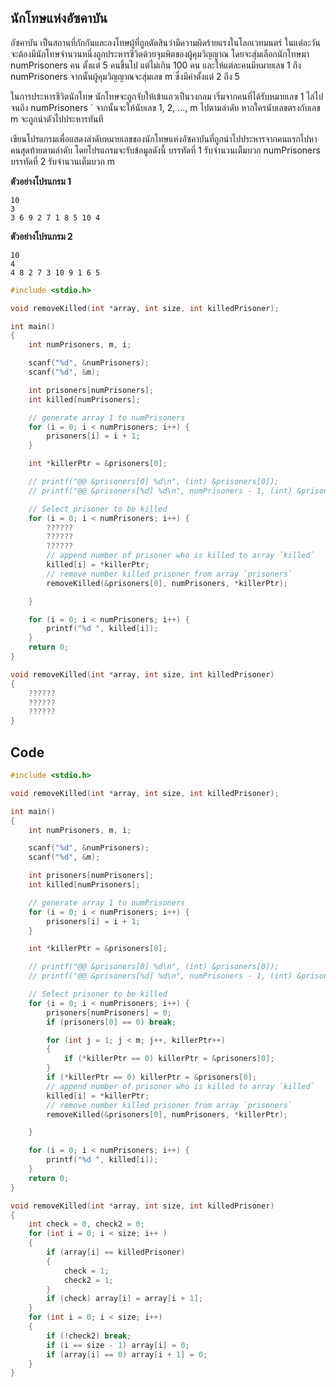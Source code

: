 ## นักโทษแห่งอัซคาบัน
อัซคาบัน เป็นสถานที่กักกันและลงโทษผู้ที่ถูกตัดสินว่ามีความผิดร้ายแรงในโลกเวทมนตร์ ในแต่ละวันจะต้องมีนักโทษจำนวนหนึ่งถูกประหารชีวิตด้วยจุมพิตของผู้คุมวิญญาณ โดยจะสุ่มเลือกนักโทษมา numPrisoners คน ตั้งแต่ 5 คนขึ้นไป แต่ไม่เกิน 100 คน และให้แต่ละคนมีหมายเลข 1 ถึง numPrisoners จากนั้นผู้คุมวิญญาณจะสุ่มเลข m ซึ่งมีค่าตั้งแต่ 2 ถึง 5

ในการประหารชีวิตนักโทษ นักโทษจะถูกจับให้เข้าแถวเป็นวงกลม เริ่มจากคนที่ได้รับหมายเลข 1 ไล่ไปจนถึง numPrisoners ` จากนั้นจะให้นับเลข 1, 2, ..., m ไปตามลำดับ หากใครนับเลขตรงกับเลข m จะถูกนำตัวไปประหารทันที

เขียนโปรแกรมเพื่อแสดงลำดับหมายเลขของนักโทษแห่งอัซคาบันที่ถูกนำไปประหารจากคนแรกไปหาคนสุดท้ายตามลำดับ
โดยโปรแกรมจะรับข้อมูลดังนี้
บรรทัดที่ 1 รับจำนวนเต็มบวก numPrisoners
บรรทัดที่ 2 รับจำนวนเต็มบวก m

**ตัวอย่างโปรแกรม 1**
```
10
3
3 6 9 2 7 1 8 5 10 4
```
**ตัวอย่างโปรแกรม 2**
```
10
4
4 8 2 7 3 10 9 1 6 5
```
```cpp
#include <stdio.h>

void removeKilled(int *array, int size, int killedPrisoner);

int main()
{
	int numPrisoners, m, i;

	scanf("%d", &numPrisoners);
	scanf("%d", &m);

	int prisoners[numPrisoners];
	int killed[numPrisoners];

	// generate array 1 to numPrisoners
	for (i = 0; i < numPrisoners; i++) {
		prisoners[i] = i + 1;
	}

	int *killerPtr = &prisoners[0];

	// printf("@@ &prisoners[0] %d\n", (int) &prisoners[0]);
	// printf("@@ &prisoners[%d] %d\n", numPrisoners - 1, (int) &prisoners[numPrisoners - 1]);

	// Select prisoner to be killed
	for (i = 0; i < numPrisoners; i++) {
        ??????
        ??????
        ??????
		// append number of prisoner who is killed to array `killed`
		killed[i] = *killerPtr;
		// remove number killed prisoner from array `prisoners`
		removeKilled(&prisoners[0], numPrisoners, *killerPtr);

	}

	for (i = 0; i < numPrisoners; i++) {
		printf("%d ", killed[i]);
	}
	return 0;
}

void removeKilled(int *array, int size, int killedPrisoner)
{
    ??????
    ??????
    ??????
}
```
## Code
```cpp
#include <stdio.h>

void removeKilled(int *array, int size, int killedPrisoner);

int main()
{
	int numPrisoners, m, i;

	scanf("%d", &numPrisoners);
	scanf("%d", &m);

	int prisoners[numPrisoners];
	int killed[numPrisoners];

	// generate array 1 to numPrisoners
	for (i = 0; i < numPrisoners; i++) {
		prisoners[i] = i + 1;
	}

	int *killerPtr = &prisoners[0];

	// printf("@@ &prisoners[0] %d\n", (int) &prisoners[0]);
	// printf("@@ &prisoners[%d] %d\n", numPrisoners - 1, (int) &prisoners[numPrisoners - 1]);

	// Select prisoner to be killed
	for (i = 0; i < numPrisoners; i++) {
        prisoners[numPrisoners] = 0;
		if (prisoners[0] == 0) break;

		for (int j = 1; j < m; j++, killerPtr++) 
		{
			if (*killerPtr == 0) killerPtr = &prisoners[0];
		}
		if (*killerPtr == 0) killerPtr = &prisoners[0];
		// append number of prisoner who is killed to array `killed`
		killed[i] = *killerPtr;
		// remove number killed prisoner from array `prisoners`
		removeKilled(&prisoners[0], numPrisoners, *killerPtr);

	}

	for (i = 0; i < numPrisoners; i++) {
		printf("%d ", killed[i]);
	}
	return 0;
}

void removeKilled(int *array, int size, int killedPrisoner)
{
	int check = 0, check2 = 0;
	for (int i = 0; i < size; i++ )
	{
		if (array[i] == killedPrisoner) 
		{
			check = 1;
			check2 = 1;
		}
		if (check) array[i] = array[i + 1];
	}
	for (int i = 0; i < size; i++)
	{	
		if (!check2) break;
		if (i == size - 1) array[i] = 0;
		if (array[i] == 0) array[i + 1] = 0;
	}
}
```